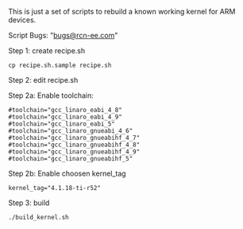 This is just a set of scripts to rebuild a known working kernel for ARM devices.

Script Bugs: "bugs@rcn-ee.com"

Step 1: create recipe.sh

```
cp recipe.sh.sample recipe.sh
```

Step 2: edit recipe.sh

Step 2a: Enable toolchain:

```
#toolchain="gcc_linaro_eabi_4_8"
#toolchain="gcc_linaro_eabi_4_9"
#toolchain="gcc_linaro_eabi_5"
#toolchain="gcc_linaro_gnueabi_4_6"
#toolchain="gcc_linaro_gnueabihf_4_7"
#toolchain="gcc_linaro_gnueabihf_4_8"
#toolchain="gcc_linaro_gnueabihf_4_9"
#toolchain="gcc_linaro_gnueabihf_5"
```

Step 2b: Enable choosen kernel_tag

```
kernel_tag="4.1.18-ti-r52"
```

Step 3: build

```
./build_kernel.sh
```
